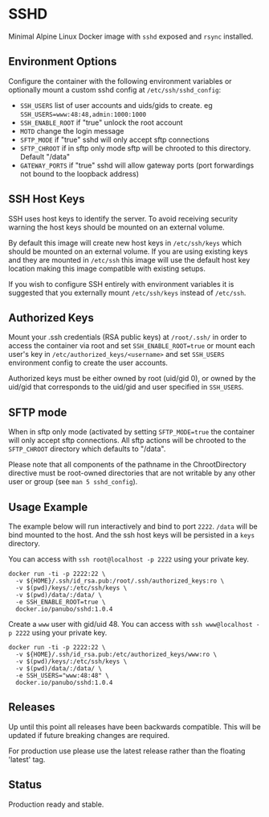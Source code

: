 # SSHD

Minimal Alpine Linux Docker image with `sshd` exposed and `rsync` installed.

## Environment Options

Configure the container with the following environment variables or optionally mount a custom sshd config at `/etc/ssh/sshd_config`:

- `SSH_USERS` list of user accounts and uids/gids to create. eg `SSH_USERS=www:48:48,admin:1000:1000`
- `SSH_ENABLE_ROOT` if "true" unlock the root account
- `MOTD` change the login message
- `SFTP_MODE` if "true" sshd will only accept sftp connections
- `SFTP_CHROOT` if in sftp only mode sftp will be chrooted to this directory. Default "/data"
- `GATEWAY_PORTS` if "true" sshd will allow gateway ports (port forwardings not bound to the loopback address)

## SSH Host Keys

SSH uses host keys to identify the server. To avoid receiving security warning the host keys should be mounted on an external volume.

By default this image will create new host keys in `/etc/ssh/keys` which should be mounted on an external volume. If you are using existing keys and they are mounted in `/etc/ssh` this image will use the default host key location making this image compatible with existing setups.

If you wish to configure SSH entirely with environment variables it is suggested that you externally mount `/etc/ssh/keys` instead of `/etc/ssh`.

## Authorized Keys

Mount your .ssh credentials (RSA public keys) at `/root/.ssh/` in order to
access the container via root and set `SSH_ENABLE_ROOT=true` or mount each user's key in
`/etc/authorized_keys/<username>` and set `SSH_USERS` environment config to create the user accounts.

Authorized keys must be either owned by root (uid/gid 0), or owned by the uid/gid that corresponds to the
uid/gid and user specified in `SSH_USERS`.

## SFTP mode

When in sftp only mode (activated by setting `SFTP_MODE=true` the container will only accept sftp connections. All sftp actions will be chrooted to the `SFTP_CHROOT` directory which defaults to "/data".

Please note that all components of the pathname in the ChrootDirectory directive must be root-owned directories that are not writable by any other user or group (see `man 5 sshd_config`).

## Usage Example

The example below will run interactively and bind to port `2222`. `/data` will be
bind mounted to the host. And the ssh host keys will be persisted in a `keys`
directory.

You can access with `ssh root@localhost -p 2222` using your private key.

```
docker run -ti -p 2222:22 \
  -v ${HOME}/.ssh/id_rsa.pub:/root/.ssh/authorized_keys:ro \
  -v $(pwd)/keys/:/etc/ssh/keys \
  -v $(pwd)/data/:/data/ \
  -e SSH_ENABLE_ROOT=true \
  docker.io/panubo/sshd:1.0.4
```

Create a `www` user with gid/uid 48. You can access with `ssh www@localhost -p 2222` using your private key.

```
docker run -ti -p 2222:22 \
  -v ${HOME}/.ssh/id_rsa.pub:/etc/authorized_keys/www:ro \
  -v $(pwd)/keys/:/etc/ssh/keys \
  -v $(pwd)/data/:/data/ \
  -e SSH_USERS="www:48:48" \
  docker.io/panubo/sshd:1.0.4
```

## Releases

Up until this point all releases have been backwards compatible.
This will be updated if future breaking changes are required.

For production use please use the latest release rather than the floating 'latest' tag.

## Status

Production ready and stable.
